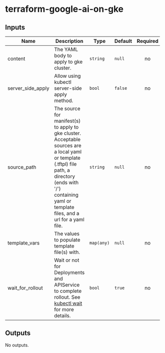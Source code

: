 # terraform-google-ai-on-gke

<!-- BEGINNING OF PRE-COMMIT-TERRAFORM DOCS HOOK -->
## Inputs

| Name | Description | Type | Default | Required |
|------|-------------|------|---------|:--------:|
| content | The YAML body to apply to gke cluster. | `string` | `null` | no |
| server\_side\_apply | Allow using kubectl server-side apply method. | `bool` | `false` | no |
| source\_path | The source for manifest(s) to apply to gke cluster. Acceptable sources are a local yaml or template (.tftpl) file path, a directory (ends with '/') containing yaml or template files, and a url for a yaml file. | `string` | `null` | no |
| template\_vars | The values to populate template file(s) with. | `map(any)` | `null` | no |
| wait\_for\_rollout | Wait or not for Deployments and APIService to complete rollout. See [kubectl wait](https://kubernetes.io/docs/reference/kubectl/generated/kubectl_wait/) for more details. | `bool` | `true` | no |

## Outputs

No outputs.

<!-- END OF PRE-COMMIT-TERRAFORM DOCS HOOK -->
